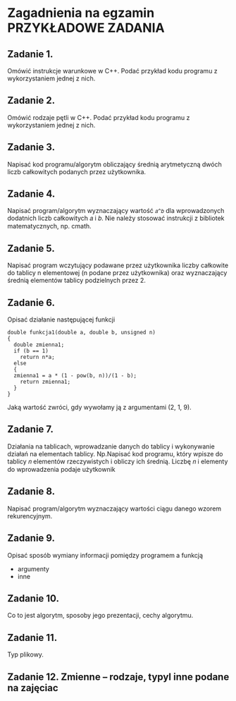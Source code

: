 # Zagadnienia na egzamin **PRZYKŁADOWE ZADANIA**

## Zadanie 1. 
Omówić instrukcje warunkowe w C++. Podać przykład kodu programu z wykorzystaniem jednej z 
nich.

## Zadanie 2. 
Omówić rodzaje pętli w C++. Podać przykład kodu programu z wykorzystaniem jednej z nich. 

## Zadanie 3. 
Napisać kod programu/algorytm obliczający średnią arytmetyczną dwóch liczb całkowitych 
podanych przez użytkownika.

## Zadanie 4. 
Napisać program/algorytm wyznaczający wartość `𝑎^𝑏` dla wprowadzonych dodatnich liczb 
całkowitych 𝑎 i 𝑏. Nie należy stosować instrukcji z bibliotek matematycznych, np. cmath.

## Zadanie 5. 
Napisać program wczytujący podawane przez użytkownika liczby całkowite do tablicy n 
elementowej (n podane przez użytkownika) oraz wyznaczający średnią elementów tablicy 
podzielnych przez 2.

## Zadanie 6. 
Opisać działanie następującej funkcji
```
double funkcja1(double a, double b, unsigned n)
{
  double zmienna1;
  if (b == 1)
    return n*a;
  else
  {
  zmienna1 = a * (1 - pow(b, n))/(1 - b);
    return zmienna1;
  }  
}
```
Jaką wartość zwróci, gdy wywołamy ją z argumentami (2, 1, 9).

## Zadanie 7. 
Działania na tablicach, wprowadzanie danych do tablicy i wykonywanie działań na elementach 
tablicy. Np.Napisać kod programu, który wpisze do tablicy 𝑛 elementów rzeczywistych i obliczy ich średnią. 
Liczbę 𝑛 i elementy do wprowadzenia podaje użytkownik

## Zadanie 8. 
Napisać program/algorytm wyznaczający wartości ciągu danego wzorem rekurencyjnym.

## Zadanie 9. 
Opisać sposób wymiany informacji pomiędzy programem a funkcją
- argumenty
- inne

## Zadanie 10. 
Co to jest algorytm, sposoby jego prezentacji, cechy algorytmu.

## Zadanie 11. 
Typ plikowy.

## Zadanie 12. Zmienne – rodzaje, typyI inne podane na zajęciac
